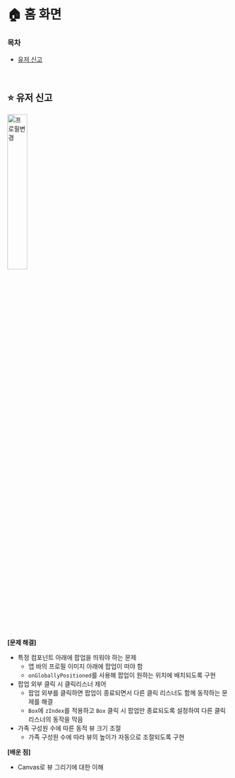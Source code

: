 # 🏠 홈 화면

### 목차

- [유저 신고](#유저-신고)

<br>

## <a name="유저-신고"></a>⭐️ 유저 신고

<img src="https://github.com/user-attachments/assets/c8542da0-0663-41c6-ad9b-17c34cf2440a" alt="프로필변경" width="30%">

**[문제 해결]**
- 특정 컴포넌트 아래에 팝업을 띄워야 하는 문제
  - 앱 바의 프로필 이미지 아래에 팝업이 떠야 함
  - `onGloballyPositioned`를 사용해 팝업이 원하는 위치에 배치되도록 구현
- 팝업 외부 클릭 시 클릭리스너 제어
  - 팝업 외부를 클릭하면 팝업이 종료되면서 다른 클릭 리스너도 함께 동작하는 문제를 해결
  - `Box`에 `zIndex`를 적용하고 `Box` 클릭 시 팝업만 종료되도록 설정하여 다른 클릭 리스너의 동작을 막음 
- 가족 구성원 수에 따른 동적 뷰 크기 조절
  - 가족 구성원 수에 따라 뷰의 높이가 자동으로 조절되도록 구현

**[배운 점]**
- Canvas로 뷰 그리기에 대한 이해
